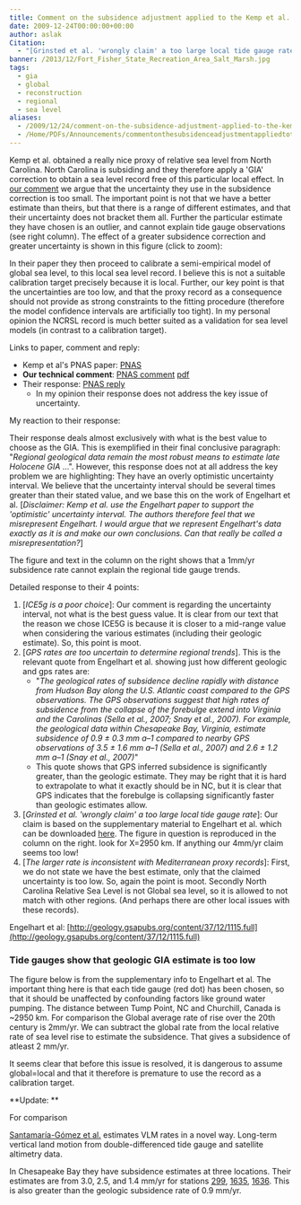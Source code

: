 ```yaml
---
title: Comment on the subsidence adjustment applied to the Kemp et al. proxy of North Carolina relative sea level
date: 2009-12-24T00:00:00+00:00
author: aslak
Citation:
  - "[Grinsted et al. 'wrongly claim' a too large local tide gauge rate]: Our claim is based on the supplementary material to Engelhart et al. which can be downloaded here. The figure in question is reproduced in the column on the right. look for X=2950 km. If anything our 4mm/yr claim seems too low!"
banner: /2013/12/Fort_Fisher_State_Recreation_Area_Salt_Marsh.jpg
tags:
  - gia
  - global
  - reconstruction
  - regional
  - sea level
aliases:
  - /2009/12/24/comment-on-the-subsidence-adjustment-applied-to-the-kemp-et-al-proxy-of-north-carolina-relative-sea-level/
  - /Home/PDFs/Announcements/commentonthesubsidenceadjustmentappliedtothekempetalproxyofnorthcarolinarelativesealevel
---
```

Kemp et al. obtained a really nice proxy of relative sea level from North Carolina. North Carolina is subsiding and they therefore apply a 'GIA' correction to obtain a sea level record free of this particular local effect. In [our comment](http://www.pnas.org/content/108/40/E781) we argue that the uncertainty they use in the subsidence correction is too small. <!--more-->  The important point is not that we have a better estimate than theirs, but that there is a range of different estimates, and that their uncertainty does not bracket them all. Further the particular estimate they have chosen is an outlier, and cannot explain tide gauge observations (see right column). The effect of a greater subsidence correction and greater uncertainty is shown in this figure (click to zoom):

In their paper they then proceed to calibrate a semi-empirical model of global sea level, to this local sea level record. I believe this is not a suitable calibration target precisely because it is local. Further, our key point is that the uncertainties are too low, and that the proxy record as a consequence should not provide as strong constraints to the fitting procedure (therefore the model confidence intervals are artificially too tight). In my personal opinion the NCRSL record is much better suited as a validation for sea level models (in contrast to a calibration target).

Links to paper, comment and reply:

  * Kemp et al's PNAS paper: [PNAS](http://www.pnas.org/content/108/27/11017.abstract)
  * **Our technical comment**: [PNAS comment](http://www.pnas.org/content/108/40/E781) [pdf](/2016/02/grinsted-PNAS11-Kemp-comment.pdf)
  * Their response: [PNAS reply](http://www.pnas.org/content/108/40/E783.full)
      * In my opinion their response does not address the key issue of uncertainty.

My reaction to their response:

Their response deals almost exclusively with what is the best value to choose as the GIA. This is exemplified in their final conclusive paragraph: "_Regional geological data remain the most robust means to estimate late Holocene GIA_ ...". However, this response does not at all address the key problem we are highlighting: They have an overly optimistic uncertainty interval. We believe that the uncertainty interval should be several times greater than their stated value, and we base this on the work of Engelhart et al. [_Disclaimer: Kemp et al. use the Engelhart paper to support the 'optimistic' uncertainty interval. The authors therefore feel that we misrepresent Engelhart. I would argue that we represent Engelhart's data exactly as it is and make our own conclusions. Can that really be called a misrepresentation?_]

The figure and text in the column on the right shows that a 1mm/yr subsidence rate cannot explain the regional tide gauge trends.

Detailed response to their 4 points:

  1. [_ICE5g is a poor choice_]: Our comment is regarding the uncertainty interval, not what is the best guess value. It is clear from our text that the reason we chose ICE5G is because it is closer to a mid-range value when considering the various estimates (including their geologic estimate). So, this point is moot.
  2. [_GPS rates are too uncertain to determine regional trends_]. This is the relevant quote from Engelhart et al. showing just how different geologic and gps rates are:
      * "_The geological rates of subsidence decline rapidly with distance from Hudson Bay along the U.S. Atlantic coast compared to the GPS observations. The GPS observations suggest that high rates of subsidence from the collapse of the forebulge extend into Virginia and the Carolinas (Sella et al., 2007; Snay et al., 2007). For example, the geological data within Chesapeake Bay, Virginia, estimate subsidence of 0.9 ± 0.3 mm a–1 compared to nearby GPS observations of 3.5 ± 1.6 mm a–1 (Sella et al., 2007) and 2.6 ± 1.2 mm a–1 (Snay et al., 2007)_"
      * This quote shows that GPS inferred subsidence is significantly greater, than the geologic estimate. They may be right that it is hard to extrapolate to what it exactly should be in NC, but it is clear that GPS indicates that the forebulge is collapsing significantly faster than geologic estimates allow.
  3. [_Grinsted et al. 'wrongly claim' a too large local tide gauge rate_]: Our claim is based on the supplementary material to Engelhart et al. which can be downloaded [here](ftp://rock.geosociety.org/pub/reposit/2009/2009276.pdf). The figure in question is reproduced in the column on the right. look for X=2950 km. If anything our 4mm/yr claim seems too low!
  4. [_The larger rate is inconsistent with Mediterranean proxy records_]: First, we do not state we have the best estimate, only that the claimed uncertainty is too low. So, again the point is moot. Secondly North Carolina Relative Sea Level is not Global sea level, so it is allowed to not match with other regions. (And perhaps there are other local issues with these records).

Engelhart et al: [http://geology.gsapubs.org/content/37/12/1115.full](http://geology.gsapubs.org/content/37/12/1115.full)

### <a name="TOC-Tide-gauges-show-that-geologic-GIA-estimate-is-too-low"></a>Tide gauges show that geologic GIA estimate is too low

The figure below is from the supplementary info to Engelhart et al. The important thing here is that each tide gauge (red dot) has been chosen, so that it should be unaffected by confounding factors like ground water pumping. The distance between Tump Point, NC and Churchill, Canada is ~2950 km. For comparison the Global average rate of rise over the 20th century is 2mm/yr. We can subtract the global rate from the local relative rate of sea level rise to estimate the subsidence. That gives a subsidence of atleast 2 mm/yr.

[](/Home/PDFs/Announcements/commentonthesubsidenceadjustmentappliedtothekempetalproxyofnorthcarolinarelativesealevel/engelhart-kemp.png?attredirects=0)

It seems clear that before this issue is resolved, it is dangerous to assume global=local and that it therefore is premature to use the record as a calibration target.

**Update: **

For comparison

[Santamaría-Gómez et al.](http://link.springer.com/article/10.1007%2Fs00190-013-0677-5) estimates VLM rates in a novel way. Long-term vertical land motion from double-differenced tide gauge and satellite altimetry data.

In Chesapeake Bay they have subsidence estimates at three locations. Their estimates are from 3.0, 2.5, and 1.4 mm/yr for stations [299](http://www.psmsl.org/data/obtaining/stations/299.php), [1635](http://www.psmsl.org/data/obtaining/stations/1635.php), [1636](http://www.psmsl.org/data/obtaining/stations/1636.php). This is also greater than the geologic subsidence rate of 0.9 mm/yr.
